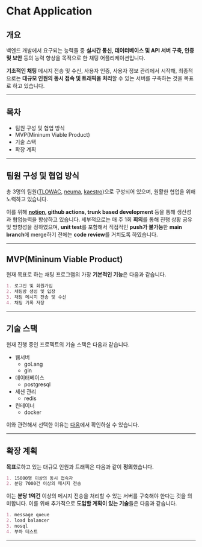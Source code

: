 # Chat Application

## 개요

백엔드 개발에서 요구되는 능력들 중 **실시간 통신, 데이터베이스 및 API 서버 구축, 인증 및 보안** 등의 능력 향상을 목적으로 한 채팅 어플리케이션입니다.

**기초적인 채팅** 메시지 전송 및 수신, 사용자 인증, 사용자 정보 관리에서 시작해, 최종적으로는 **대규모 인원의 동시 접속 및 트래픽을 처리**할 수 있는 서버를 구축하는 것을 목표로 하고 있습니다.

---

## 목차

* 팀원 구성 및 협업 방식
* MVP(Mininum Viable Product)
* 기술 스택
* 확장 계획

---

## 팀원 구성 및 협업 방식

총 3명의 팀원([TLOWAC](https://github.com/TLOWAC), [neuma](https://github.com/neuma573), [kaestro](https://github.com/kaestro))으로 구성되어 있으며, 원활한 협업을 위해 노력하고 있습니다.

이를 위해 **[notion](https://www.notion.so/lthek55/Golang-Chat-Backend-f308886d9d834d1a9059d42545066c46), github actions, trunk based development** 등을 통해 생산성과 협업능력을 향상하고 있습니다. 세부적으로는 매 주 1회 **회의**를 통해 진행 상황 공유 및 방향성을 정하였으며, **unit test**를 포함해서 직접적인 **push가 불가능**한 **main branch**에 merge하기 전에는 **code review**를 거치도록 하였습니다.

---

## MVP(Mininum Viable Product)

현재 목표로 하는 채팅 프로그램의 가장 **기본적인 기능**은 다음과 같습니다.

```md
1. 로그인 및 회원가입
2. 채팅방 생성 및 입장
3. 채팅 메시지 전송 및 수신
4. 채팅 기록 저장
```

---

## 기술 스택

현재 진행 중인 프로젝트의 기술 스택은 다음과 같습니다.

* 웹서버
  * goLang
  * gin
* 데이터베이스
  * postgresql
* 세션 관리
  * redis
* 컨테이너
  * docker

이와 관련해서 선택한 이유는 [다음](https://kaestro.github.io/%EA%B0%9C%EB%B0%9C%EC%9D%BC%EC%A7%80/2024/03/19/Chat-Application-5%EC%A3%BC%EC%B0%A8-review.html)에서 확인하실 수 있습니다.

---

## 확장 계획

**목표**로하고 있는 대규모 인원과 트래픽은 다음과 같이 **정의**했습니다.

```md
1. 15000명 이상의 동시 접속자
2. 분당 7000건 이상의 메시지 전송
```

이는 **분당 1억건** 이상의 메시지 전송을 처리할 수 있는 서버를 구축해야 한다는 것을 의미합니다. 이를 위해 추가적으로 **도입할 계획이 있는 기술**들은 다음과 같습니다.

```md
1. message queue
2. load balancer
3. nosql
4. 부하 테스트
```

---
